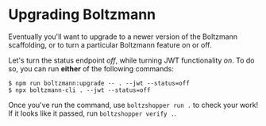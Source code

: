 # Upgrading Boltzmann

Eventually you'll want to upgrade to a newer version of the Boltzmann
scaffolding, or to turn a particular Boltzmann feature on or off.

Let's turn the status endpoint _off_, while turning JWT functionality
_on_. To do so, you can run **either** of the following commands:

```
$ npm run boltzmann:upgrade -- . --jwt --status=off
$ npx boltzmann-cli . --jwt --status=off
```

Once you've run the command, use `boltzshopper run .` to check your work!
If it looks like it passed, run `boltzshopper verify .`.
